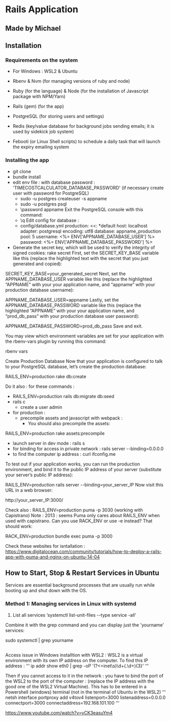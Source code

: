 # Rails Application
## Made by Michael

## Installation

### Requirements on the system
- For Windows : WSL2 & Ubuntu
- Rbenv & Nvm (for managing versions of ruby and node)
- Ruby (for the language) & Node (for the installation of Javascript package with NPM/Yarn)
- Rails (gem) (for the app)
- PostgreSQL (for storing users and settings)
- Redis (key/value database for background jobs sending emails; it is used by sidekick job system)

- Febooti (or Linux Shell scripts) to schedule a daily task that will launch the expiry emailing system

### Installing the app
- git clone
- bundle install
- edit env file : with database password : 'TIMECOSTCALCULATOR_DATABASE_PASSWORD' (if necessary create user with password for PostgreSQL)
  - sudo -u postgres createuser -s appname
  - sudo -u postgres psql
  - \password appname
  Exit the PostgreSQL console with this command:
  - \q
  Edit config for database : 
  - config/database.yml
        production:
        <<: *default
        host: localhost
        adapter: postgresql
        encoding: utf8
        database: appname_production
        pool: 5
        username: <%= ENV['APPNAME_DATABASE_USER'] %>
        password: <%= ENV['APPNAME_DATABASE_PASSWORD'] %>
- Generate the secret key, which will be used to verify the integrity of signed cookies:
rake secret
First, set the SECRET_KEY_BASE variable like this (replace the highlighted text with the secret that you just generated and copied):

SECRET_KEY_BASE=your_generated_secret
Next, set the APPNAME_DATABASE_USER variable like this (replace the highlighted “APPNAME” with your your application name, and “appname” with your production database username):

APPNAME_DATABASE_USER=appname
Lastly, set the APPNAME_DATABASE_PASSWORD variable like this (replace the highlighted “APPNAME” with your your application name, and “prod_db_pass” with your production database user password):

APPNAME_DATABASE_PASSWORD=prod_db_pass
Save and exit.

You may view which environment variables are set for your application with the rbenv-vars plugin by running this command:

rbenv vars

Create Production Database
Now that your application is configured to talk to your PostgreSQL database, let’s create the production database:

RAILS_ENV=production rake db:create

Do it also : for these commands : 
- RAILS_ENV=production rails db:migrate db:seed
- rails c
    - create a user admin
- for production :
  - precompile assets and javascript with webpack :
    - You should also precompile the assets:

RAILS_ENV=production rake assets:precompile

- launch server in dev mode : rails s
- for binding for access in private network : rails server --binding=0.0.0.0
- to find the computer ip address : curl ifconfig.me


To test out if your application works, you can run the production environment, and bind it to the public IP address of your server (substitute your server’s public IP address):

RAILS_ENV=production rails server --binding=your_server_IP
Now visit this URL in a web browser:

http://your_server_IP:3000/

Check also : 
RAILS_ENV=production puma -p 3030
(working with Capistrano)
Note : 2013 : seems Puma only cares about RAILS_ENV when used with capistrano. Can you use RACK_ENV or use -e instead? That should work:

RACK_ENV=production bundle exec puma -p 3000

Check these websites for isntallation : 
https://www.digitalocean.com/community/tutorials/how-to-deploy-a-rails-app-with-puma-and-nginx-on-ubuntu-14-04


## How to Start, Stop & Restart Services in Ubuntu

Services are essential background processes that are usually run while booting up and shut down with the OS.

### Method 1: Managing services in Linux with systemd
1. List all services
‘systemctl list-unit-files --type service -all‘

Combine it with the grep command and you can display just the 'yourname' services:

sudo systemctl | grep yourname



## 
Access issue in Windows installtion with WSL2 : 
WSL2 is a virtual environment with its own IP address on the computer.
To find this IP address : 
‘‘‘
ip addr show eth0 | grep -oP '(?<=inet\s)\d+(\.\d+){3}'
‘‘‘

Then if you cannot access to it in the network : you have to bind the port of the WSL2 to the port of the computer : 
(replace the IP address with the good one of the WSL2 Virtual Machine). This has to be entered in a Powershell (windows) terminal (not in the terminal of Ubuntu in the WSL2)
‘‘‘
netsh interface portproxy add v4tov4 listenport=3000 listenaddress=0.0.0.0 connectport=3000 connectaddress=192.168.101.100
‘‘‘


https://www.youtube.com/watch?v=yCK3easuYm4